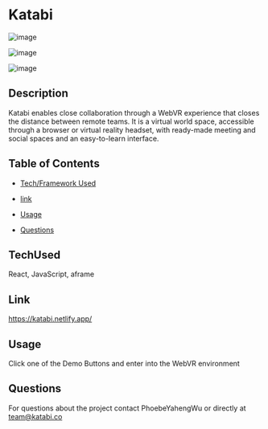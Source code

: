 # Katabi
![image](https://user-images.githubusercontent.com/52837649/90194645-b97c0600-dd95-11ea-8a6d-b424a6e263f0.png)

![image](https://user-images.githubusercontent.com/52837649/90194927-52ab1c80-dd96-11ea-87d5-734ca6c42086.png)

![image](https://user-images.githubusercontent.com/52837649/90194987-75d5cc00-dd96-11ea-9e8d-3387702ad33e.png)

## Description
Katabi enables close collaboration through a WebVR experience that closes the distance between remote teams. It is a virtual world space, accessible through a browser or virtual reality headset, with ready-made meeting and social spaces and an easy-to-learn interface.


## Table of Contents

* [Tech/Framework Used](#TechUsed)

* [link](#Link)

* [Usage](#usage) 

* [Questions](#Questions)


## TechUsed
React, JavaScript, aframe

## Link
https://katabi.netlify.app/

## Usage
Click one of the Demo Buttons and enter into the WebVR environment

## Questions
For questions about the project contact PhoebeYahengWu or directly at team@katabi.co

